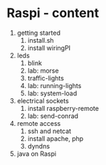 # Raspi - content

1. getting started
	1. install.sh
	2. install wiringPI
2. leds
	1. blink
	2. lab: morse
	3. traffic-lights
	4. lab: running-lights
	5. lab: system-load
3. electrical sockets
	1. install raspberry-remote
	2. lab: send-conrad
4. remote access
	1. ssh and netcat 
	2. install apache, php
	3. dyndns
5. java on Raspi

